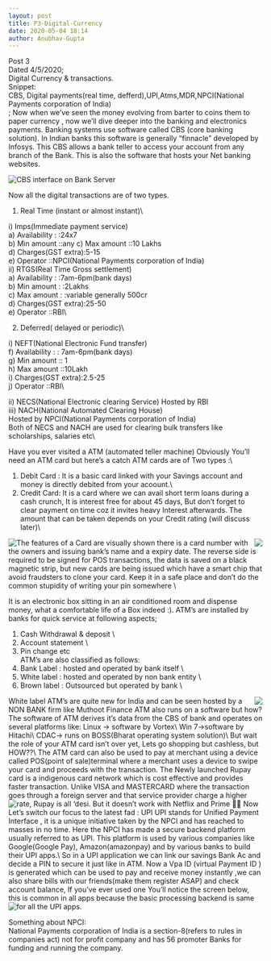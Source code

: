 ```yaml
---
layout: post
title: P3-Digital-Currency
date: 2020-05-04 18:14
author: Anubhav-Gupta
---
```

<style>
    header{
      
     background-color: rgba(249, 241 ,241 , 0.7);
         font-weight: bolder;
         font-size: larger;
         font-family: fantasy;
        }
    
      body{
        background-image: url("https://i.postimg.cc/zBqgwPHS/annie-spratt-xv-U-X0-GV9-o-unsplash.jpg");
      }
      </style>


Post 3 \
Dated 4/5/2020;\
 Digital Currency & transactions.\
Snippet:\
CBS, Digital payments(real time, defferd),UPI,Atms,MDR,NPCI(National Payments corporation of India)\
;
Now when we’ve seen the money evolving from barter to coins them to paper currency , now we’ll dive deeper into the banking and electronics payments.
Banking systems use software called CBS (core banking solution). In Indian banks this software is generally “finnacle” developed by Infosys. This CBS allows a bank teller to access your account from any branch of the Bank. This is also the software that hosts your Net banking websites.

![CBS interface on Bank Server](https://i.postimg.cc/nV3xQKr8/standing-instruction-finacle-1.jpg)

Now all the digital transactions are of two types.
1.	Real Time (instant or almost instant)\

i)	Imps(Immediate payment service)\
a)	Availability      : :24x7\
b)	Min amount   ::any
c)	Max amount   ::10 Lakhs\
d)	Charges(GST extra):5-15\
e)	Operator           ::NPCI(National Payments corporation of India)\
ii)	RTGS(Real Time Gross settlement)\
a)	 Availability      : :7am-6pm(bank days)\
b)	Min amount     : :2Lakhs\
c)	Max amount    : :variable generally 500cr \
d)	Charges(GST extra):25-50\
e)	Operator           ::RBI\

2.	Deferred( delayed or periodic)\

i)	NEFT(National Electronic Fund transfer)\
f)	 Availability      : : 7am-6pm(bank days)\
g)	Min amount   ::  1\
h)	Max amount   ::10Lakh \
i)	Charges(GST extra):2.5-25\
j)	Operator           ::RBI\

ii)	NECS(National Electronic clearing Service)
Hosted by RBI\
iii)	NACH(National Automated Clearing House)\
Hosted by NPCI(National Payments corporation of India)\
Both of NECS and NACH are used for clearing bulk transfers like scholarships, salaries etc\



Have you ever visited a ATM (automated teller machine)
Obviously You’ll need an ATM card but here’s a catch
ATM cards are of Two types :\
1.	Debit Card : It is a basic card linked with your Savings account and money is directly debited from your acoount.\
2.	Credit Card: It is a card where we can avail short term loans during a cash crunch, It is interest free for about 45 days, But don’t forget to clear payment on time coz it invites heavy Interest afterwards. The amount that can be taken depends on your Credit rating (will discuss later)\
 <img style="float:left;" src="https://i.postimg.cc/MKXS0cfn/Frontof-Card2-5a02085c9e9427003c0d51b8.png">
<img style="float:right;" src="https://i.postimg.cc/wM4d8zZx/3ef3e3c087fd927a3f50590a339d3b1c.jpg" >
The features of a Card are visually shown 
there is a card number with the owners and issuing bank’s name and a expiry date. The reverse side is required to be signed for POS transactions, the data is saved on a black magnetic strip, but new cards are being issued which have a smart chip that avoid fraudsters to clone your card.
Keep it in a safe place and don’t do the common stupidity of writing your pin somewhere \
   
It is an electronic box sitting in an air conditioned room and dispense money, what a comfortable life of a Box indeed :).
ATM’s are installed by banks for quick service at following aspects;
1.	Cash Withdrawal & deposit \
2.	Account statement \
3.	Pin change etc \
ATM’s are also classified as follows:
1.	Bank Label   :  hosted and operated by bank itself \
2.	White label  :  hosted and operated by non bank entity \
3.	Brown label  : Outsourced but operated by bank \
<img style="float:right;" src="https://i.postimg.cc/xT7S60Lt/1361130.jpg">
White label ATM’s are quite new for India and can be seen hosted by a NON BANK firm like Muthoot Finance
ATM also runs on a software but how?
The software of ATM derives it’s data from the CBS of bank and operates on several platforms like:
Linux -> software by Vortex\
Win 7->software by Hitachi\
CDAC-> runs on BOSS(Bharat operating system solution)\
But wait the role of your ATM card isn’t over yet, Lets go shopping but cashless, but HOW??\
The ATM card can also be used to pay at merchant using a device called POS(point of sale)terminal where a merchant uses a device to swipe your card and proceeds with the transaction. 
The Newly launched Rupay card is a indigenous card network which is cost effective and  provides faster transaction. Unlike VISA and MASTERCARD where the transaction goes through a foreign server and that service provider charge a higher rate, Rupay is all ‘desi. But it doesn’t work with Netflix and Prime 
<img style="float:left;" src="https://i.postimg.cc/9fP5XZKn/upi-payments.jpg">
Now Let’s switch our focus to the latest fad : UPI
UPI stands for Unified Payment Interface , it is a unique initiative taken by the NPCI and has reached to masses in no time. Here the NPCI has made a secure backend platform usually referred to as UPI. This platform is used by various companies like Google(Google Pay), Amazon(amazonpay) and by various banks to build their UPI apps.\
So in a UPI application we can link our savings Bank Ac and decide a PIN to secure it just like in ATM. Now a Vpa ID (virtual Payment ID ) is generated which can be used to pay and receive money instantly ,we can also share bills with our friends(make them register ASAP) and check account balance, If you’ve ever used one You’ll notice the screen below, this is common in all apps because the basic processing backend is same for all the UPI apps. 

<img style="float:left;" src="https://i.postimg.cc/52CWGZ31/UPI-PIN-2.jpg">


Something about NPCI:\
National Payments corporation of India is a section-8(refers to rules in companies act) not for profit company and has 56 promoter Banks for funding and running the company.


